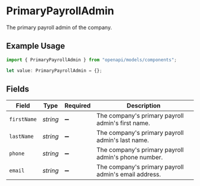 # PrimaryPayrollAdmin

The primary payroll admin of the company.

## Example Usage

```typescript
import { PrimaryPayrollAdmin } from "openapi/models/components";

let value: PrimaryPayrollAdmin = {};
```

## Fields

| Field                                                | Type                                                 | Required                                             | Description                                          |
| ---------------------------------------------------- | ---------------------------------------------------- | ---------------------------------------------------- | ---------------------------------------------------- |
| `firstName`                                          | *string*                                             | :heavy_minus_sign:                                   | The company's primary payroll admin's first name.    |
| `lastName`                                           | *string*                                             | :heavy_minus_sign:                                   | The company's primary payroll admin's last name.     |
| `phone`                                              | *string*                                             | :heavy_minus_sign:                                   | The company's primary payroll admin's phone number.  |
| `email`                                              | *string*                                             | :heavy_minus_sign:                                   | The company's primary payroll admin's email address. |